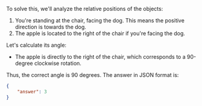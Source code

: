 To solve this, we'll analyze the relative positions of the objects:

1. You're standing at the chair, facing the dog. This means the positive direction is towards the dog.
2. The apple is located to the right of the chair if you're facing the dog.

Let's calculate its angle:

- The apple is directly to the right of the chair, which corresponds to a 90-degree clockwise rotation.

Thus, the correct angle is 90 degrees. The answer in JSON format is:

```json
{
    "answer": 3
}
```